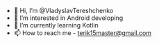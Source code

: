 - 👋 Hi, I’m @VladyslavTereshchenko
- 👀 I’m interested in Android developing
- 🌱 I’m currently learning Kotlin
- 📫 How to reach me - terik15master@gmail.com

<!---
VladyslavTereshchenko/VladyslavTereshchenko is a ✨ special ✨ repository because its `README.md` (this file) appears on your GitHub profile.
You can click the Preview link to take a look at your changes.
--->
